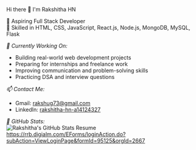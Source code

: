 
Hi there 👋 I'm Rakshitha HN

🚀 Aspiring Full Stack Developer  
🎯 Skilled in HTML, CSS, JavaScript, React.js, Node.js, MongoDB, MySQL, Flask  

*🌱 Currently Working On:*  
- Building real-world web development projects  
- Preparing for internships and freelance work  
- Improving communication and problem-solving skills  
- Practicing DSA and interview questions  

*📫 Contact Me:*  
- Gmail: rakshug73@gmail.com  
- LinkedIn: [rakshitha-hn-a14124327](https://www.linkedin.com/in/rakshitha-hn-a14124327/)  

*💼 GitHub Stats:*  
![Rakshitha's GitHub Stats](https://github.com/rakshu112003)
Resume https://rrb.digialm.com/EForms/loginAction.do?subAction=ViewLoginPage&formId=95125&orgId=2667



